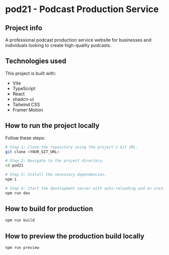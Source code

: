 
# pod21 - Podcast Production Service

## Project info

A professional podcast production service website for businesses and individuals looking to create high-quality podcasts.

## Technologies used

This project is built with:

- Vite
- TypeScript
- React
- shadcn-ui
- Tailwind CSS
- Framer Motion

## How to run the project locally

Follow these steps:

```sh
# Step 1: Clone the repository using the project's Git URL.
git clone <YOUR_GIT_URL>

# Step 2: Navigate to the project directory.
cd pod21

# Step 3: Install the necessary dependencies.
npm i

# Step 4: Start the development server with auto-reloading and an instant preview.
npm run dev
```

## How to build for production

```sh
npm run build
```

## How to preview the production build locally

```sh
npm run preview
```
